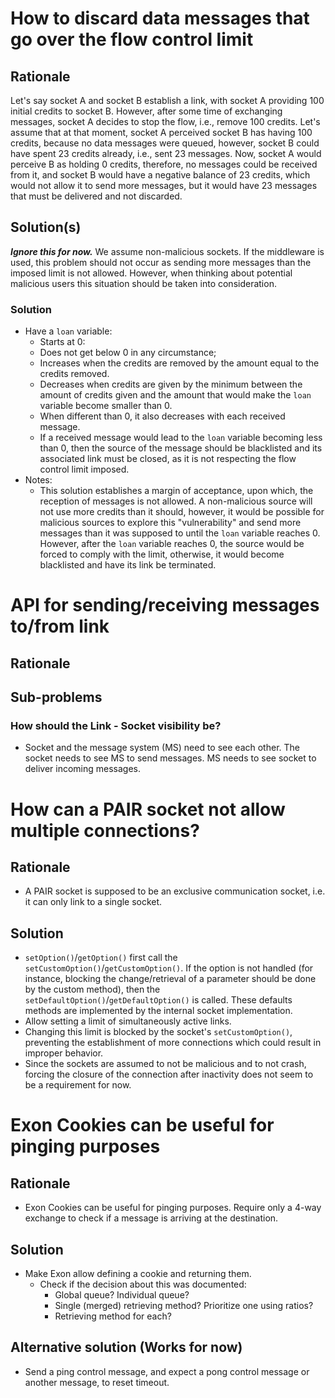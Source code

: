 # How to discard data messages that go over the flow control limit
## Rationale
Let's say socket A and socket B establish a link, with socket A providing 100 initial credits to socket B. However, after some time of exchanging messages, socket A decides to stop the flow, i.e., remove 100 credits. Let's assume that at that moment, socket A perceived socket B has having 100 credits, because no data messages were queued, however, socket B could have spent 23 credits already, i.e., sent 23 messages. Now, socket A would perceive B as holding 0 credits, therefore, no messages could be received from it, and socket B would have a negative balance of 23 credits, which would not allow it to send more messages, but it would have 23 messages that must be delivered and not discarded.
## Solution(s)
***Ignore this for now.*** We assume non-malicious sockets. If the middleware is used, this problem should not occur as sending more messages than the imposed limit is not allowed. However, when thinking about potential malicious users this situation should be taken into consideration.
### Solution
- Have a `loan` variable:
	- Starts at 0:
	- Does not get below 0 in any circumstance;
	- Increases when the credits are removed by the amount equal to the credits removed.
	- Decreases when credits are given by the minimum between the amount of credits given and the amount that would make the `loan` variable become smaller than 0.
	- When different than 0, it also decreases with each received message.
	- If a received message would lead to the `loan` variable becoming less than 0, then the source of the message should be blacklisted and its associated link must be closed, as it is not respecting the flow control limit imposed.
- Notes:
	- This solution establishes a margin of acceptance, upon which, the reception of messages is not allowed. A non-malicious source will not use more credits than it should, however, it would be possible for malicious sources to explore this "vulnerability" and send more messages than it was supposed to until the `loan` variable reaches 0. However, after the `loan` variable reaches 0, the source would be forced to comply with the limit, otherwise, it would become blacklisted and have its link be terminated.

# API for sending/receiving messages to/from link
## Rationale

## Sub-problems
### How should the Link - Socket visibility be?
- Socket and the message system (MS) need to see each other. The socket needs to see MS to send messages. MS needs to see socket to deliver incoming messages.

# How can a PAIR socket not allow multiple connections?
## Rationale
- A PAIR socket is supposed to be an exclusive communication socket, i.e. it can only link to a single socket. 
## Solution
- `setOption()`/`getOption()` first call the `setCustomOption()`/`getCustomOption()`. If the option is not handled (for instance, blocking the change/retrieval of a parameter should be done by the custom method), then the `setDefaultOption()`/`getDefaultOption()` is called. These defaults methods are implemented by the internal socket implementation.
- Allow setting a limit of simultaneously active links.
- Changing this limit is blocked by the socket's `setCustomOption()`, preventing the establishment of more connections which could result in improper behavior.
- Since the sockets are assumed to not be malicious and to not crash, forcing the closure of the connection after inactivity does not seem to be a requirement for now.
# Exon Cookies can be useful for pinging purposes
## Rationale
- Exon Cookies can be useful for pinging purposes. Require only a 4-way exchange to check if a message is arriving at the destination.
## Solution
- Make Exon allow defining a cookie and returning them.
	- Check if the decision about this was documented:
		- Global queue? Individual queue?
		- Single (merged) retrieving method? Prioritize one using ratios?
		- Retrieving method for each?
## Alternative solution **(Works for now)**
- Send a ping control message, and expect a pong control message or another message, to reset timeout.